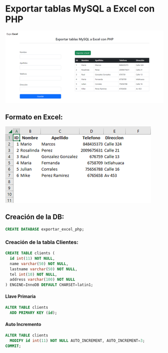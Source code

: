 #   Exportar tablas MySQL a Excel con PHP


<p aling="center">
    <img src="preview.png" alt="">
</p>



##  Formato en Excel:
<p aling="center">
    <img src="excel.png" alt="">
</p>



##  Creación de la DB:
```sql
CREATE DATABASE exportar_excel_php;
```

### Creación de la tabla Clientes:

```sql
CREATE TABLE clients (
  id int(11) NOT NULL,
  name varchar(50) NOT NULL,
  lastname varchar(50) NOT NULL,
  tel int(10) NOT NULL,
  address varchar(100) NOT NULL
) ENGINE=InnoDB DEFAULT CHARSET=latin1;
```

####    Llave Primaria
```sql
ALTER TABLE clients
  ADD PRIMARY KEY (id);
```

####    Auto Incremento 
```sql
ALTER TABLE clients
  MODIFY id int(11) NOT NULL AUTO_INCREMENT, AUTO_INCREMENT=3;
COMMIT;
```